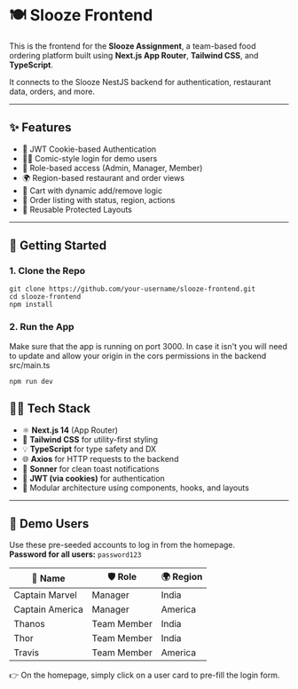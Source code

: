 # 🍽 Slooze Frontend

This is the frontend for the **Slooze Assignment**, a team-based food ordering platform built using **Next.js App Router**, **Tailwind CSS**, and **TypeScript**.

It connects to the Slooze NestJS backend for authentication, restaurant data, orders, and more.

---

## ✨ Features

- 🔐 JWT Cookie-based Authentication
- 🦸‍♂️ Comic-style login for demo users
- 👥 Role-based access (Admin, Manager, Member)
- 🌍 Region-based restaurant and order views
- 🛒 Cart with dynamic add/remove logic
- 🧾 Order listing with status, region, actions
- 🔄 Reusable Protected Layouts

---

## 🚀 Getting Started

### 1. Clone the Repo

```code
git clone https://github.com/your-username/slooze-frontend.git
cd slooze-frontend
npm install
```

### 2. Run the App
Make sure that the app is running on port 3000. In case it isn't you will need to update and allow your origin in the cors permissions in the backend src/main.ts

```code
npm run dev
```

## 🧑‍💻 Tech Stack

- ⚛️ **Next.js 14** (App Router)
- 🎨 **Tailwind CSS** for utility-first styling
- 💡 **TypeScript** for type safety and DX
- 🌐 **Axios** for HTTP requests to the backend
- 🍞 **Sonner** for clean toast notifications
- 🧠 **JWT (via cookies)** for authentication
- 🧩 Modular architecture using components, hooks, and layouts

---

## 🧪 Demo Users

Use these pre-seeded accounts to log in from the homepage.  
**Password for all users:** `password123`

| 👤 Name            | 🛡 Role         | 🌍 Region   |
|--------------------|----------------|-------------|
| Captain Marvel     | Manager        | India       |
| Captain America    | Manager        | America     |
| Thanos             | Team Member    | India       |
| Thor               | Team Member    | India       |
| Travis             | Team Member    | America     |

👉 On the homepage, simply click on a user card to pre-fill the login form.